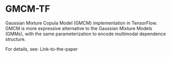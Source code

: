 # GMCM-TF
Gaussian Mixture Copula Model (GMCM) implementation in TensorFlow. GMCM is more expressive alternative to the Gaussian Mixture Models (GMMs), with the same parameterization to encode multimodal dependence structure.

For details, see:
Link-to-the-paper


